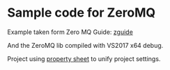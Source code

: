 # Sample code for ZeroMQ

Example taken form Zero MQ Guide: [zguide](https://github.com/booksbyus/zguide/tree/master/examples)

And the ZeroMQ lib compiled with VS2017 x64 debug.

Project using [property sheet](https://docs.microsoft.com/en-us/cpp/ide/working-with-project-properties?view=vs-2017) to unify project settings.